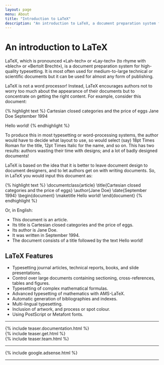 ```yaml
---
layout: page
menu: About
title: "Introduction to LaTeX"
description: "An introduction to LaTeX, a document preparation system for high-quality typesetting. About the LaTeX project."
---
```


# An introduction to LaTeX

LaTeX, which is pronounced «Lah-tech» or «Lay-tech» (to rhyme with «blech» or «Bertolt Brecht»), is a document preparation system for high-quality typesetting. It is most often used for medium-to-large technical or scientific documents but it can be used for almost any form of publishing.

LaTeX is not a word processor! Instead, LaTeX encourages authors not to worry too much about the appearance of their documents but to concentrate on getting the right content. For example, consider this document: 


{% highlight text %}
Cartesian closed categories and the price of eggs
Jane Doe
September 1994

Hello world!
{% endhighlight %}

To produce this in most typesetting or word-processing systems, the author would have to decide what layout to use, so would select (say) 18pt Times Roman for the title, 12pt Times Italic for the name, and so on. This has two results: authors wasting their time with designs; and a lot of badly designed documents!

LaTeX is based on the idea that it is better to leave document design to document designers, and to let authors get on with writing documents. So, in LaTeX you would input this document as:

{% highlight text %}
\documentclass{article}
\title{Cartesian closed categories and the price of eggs}
\author{Jane Doe}
\date{September 1994}
\begin{document}
   \maketitle
   Hello world!
\end{document}
{% endhighlight %}

Or, in English: 

+ This document is an article.
+ Its title is Cartesian closed categories and the price of eggs.
+ Its author is Jane Doe.
+ It was written in September 1994.
+ The document consists of a title followed by the text Hello world!

## LaTeX Features

+ Typesetting journal articles, technical reports, books, and slide presentations.
+ Control over large documents containing sectioning, cross-references, tables and figures.
+ Typesetting of complex mathematical formulas.
+ Advanced typesetting of mathematics with AMS-LaTeX.
+ Automatic generation of bibliographies and indexes.
+ Multi-lingual typesetting.
+ Inclusion of artwork, and process or spot colour.
+ Using PostScript or Metafont fonts.

<hr>
<div class="row teaser">
  <section class="col cell1of3">{% include teaser.documentation.html %}</section>
  <section class="col cell1of3">{% include teaser.get.html %}</section>
  <section class="col cell1of3">{% include teaser.team.html %}</section>
</div>
<hr>
<div class="row">{% include google.adsense.html %}</div><hr> 
